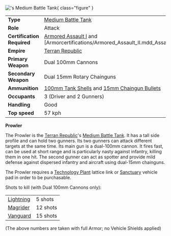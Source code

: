 !['s
[Medium Battle Tank](../items/Medium_Battle_Tank.md)](../images/ProwlerPicture.jpg){
class="figure" }

|                            |                                                                                                                                |
| -------------------------- | ------------------------------------------------------------------------------------------------------------------------------ |
| **Type**                   | [Medium Battle Tank](../items/Medium_Battle_Tank.md)                                                                           |
| **Role**                   | Attack                                                                                                                         |
| **Certification Required** | [Armored Assault I](../certifications/Armored_Assault_I.md) and [Armorcertifications/Armored_Assault_II.mdd_Assault_II.md)     |
| **Empire**                 | [Terran Republic](../etc/Terran_Republic.md)                                                                                   |
| **Primary Weapon**         | Dual 100mm Cannons                                                                                                             |
| **Secondary Weapon**       | Dual 15mm Rotary Chainguns                                                                                                     |
| **Ammunition**             | [100mm Tank Shells](<../ammunition/Tank_Shell_(100mm).md>) and [15mm Chaingun Bullets](../ammunition/15mm_Chaingun_Bullets.md) |
| **Occupants**              | 3 (Driver and 2 Gunners)                                                                                                       |
| **Handling**               | Good                                                                                                                           |
| **Top speed**              | 57 kph                                                                                                                         |

**Prowler**

The Prowler is the [Terran Republic](../etc/Terran_Republic.md)'s
[Medium Battle Tank](../items/Medium_Battle_Tank.md). It has a tall side profile
and can hold two gunners. Its two gunners can attack different targets at the
same time. Its main gun is a dual-100mm cannon. It fires fast, can be used at
short range and is particularly nasty against infantry, killing them in one hit.
The second gunner can act as spotter and provide mild defense against dispersed
infantry and aircraft using dual-15mm chainguns.

The Prowler requires a [Technology Plant](../locations/Technology_Plant.md)
lattice link or [Sanctuary](../locations/Sanctuary.md) vehicle pad in order to
be purchasable.

Shots to kill (with Dual 100mm Cannons only):

|                           |          |
| ------------------------- | -------- |
| [Lightning](Lightning.md) | 5 shots  |
| [Magrider](Magrider.md)   | 12 shots |
| [Vanguard](Vanguard.md)   | 15 shots |

(The above numbers are taken with full Armor; no Vehicle Shields applied)
